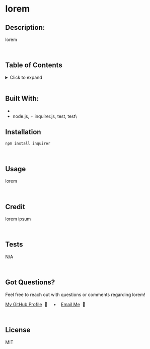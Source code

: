 
  # lorem

  ## **Description:**
  lorem
  
  <br/>
  
  ## **Table of Contents**
  <details>
  <summary>Click to expand</summary>

  ### [Built With](#Built-With:)
  ### [Description](#Description)
  ### [Installation](#Installation)
  ### [Usage](#Usage)
  ### [Credit](#Credit)
  ### [Tests](#Tests)
  ### [Contact Me](#Got-Questions?)
  ### [License](#License)
  </details>

  <br/>
  
  ## **Built With:**
  + 
  + node.js, + inquirer.js, test, test\


  ## **Installation** 
  ``` npm install inquirer ``` 

  <br/>
  
  ## **Usage**
  lorem
  
  <br/>
  
  ## **Credit**
  lorem ipsum
  
  <br/>
  
  ## **Tests**
  N/A
  
  <br/>
  
  ## **Got Questions?**
  Feel free to reach out with questions or comments regarding lorem!
  
  [My GitHub Profile](https://github.com/abbygraves)&nbsp; 📂  &nbsp;&nbsp;&nbsp; • &nbsp;&nbsp;&nbsp;[Email Me](abbygraves14@gmail.com )&nbsp; 📧

  <br/>
  
  ## **License**
  MIT
  